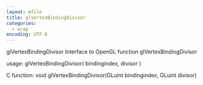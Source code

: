 ```yaml
---
layout: mfile
title: glVertexBindingDivisor
categories:
  - wrap
encoding: UTF-8
---
```


glVertexBindingDivisor  Interface to OpenGL function glVertexBindingDivisor

usage:  glVertexBindingDivisor( bindingindex, divisor )

C function:  void glVertexBindingDivisor(GLuint bindingindex, GLuint divisor)